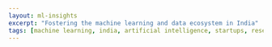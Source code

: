 ```yaml
---
layout: ml-insights
excerpt: "Fostering the machine learning and data ecosystem in India"
tags: [machine learning, india, artificial intelligence, startups, research groups, universities]
---
```

